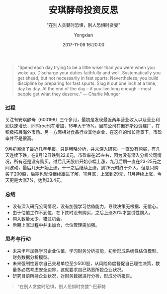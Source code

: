 ﻿---
layout:     post
title:      "安琪酵母投资反思"
subtitle:   " \"在别人贪婪时恐惧，别人恐惧时贪婪\""
date:       2017-11-09 16:20:00
author:     "Yongxian"
header-img: "img/post-bg-2017-11-9.jpg"
catalog: true
tags:
    - 投资

---

>“Spend each day trying to be a little wiser than you were when you woke up. Discharge your duties faithfully and well. Systematically you get ahead, but not necessarily in fast spurts. Nevertheless, you build discipline by preparing for fast spurts. Slug it out one inch at a time, day by day. At the end of the day – if you live long enough – most people get what they deserve.” — Charlie Munger

### 过程
关注有安琪酵母（600198）三个多月，最初是发现最近两年营业收入以及营业利润快速增长，同时roe也在增加，16年大于15%。目前公司在俄罗斯投资建厂，在积极拓展海外市场。另一方面相对食品行业其他企业，在这样的增长背景下，市盈率并不是很高。

9月初阅读了最近几年年报，只是粗略分析，并未深入研究。一直没有购买，有几天连续下跌，在9月12日跌到22.6元，市盈率在25左右，因为没有深入分析公司情况，所有还是没有购买。过后几天股价开始小幅上涨，九月后期一直在23-25元之间波动，最后几天开始上涨，十一之后继续上涨，到26元时终于介入，但是只购买了200股，后期也就没继续跟进了解，10月底，上涨到29元，11月持续上涨，今天更是大涨7%，达到33.4元。
### 总结
- 没有深入研究公司情况，没有加强学习估值能力，导致决策无根据、无信心。
- 由于估值工作不到位，在下跌时没有购买，之后上涨20%才尝试性购入。
- 购入数量太少，错过机会。
- 后期上涨过程中并未加仓，仓位管理需加强。

### 思考与行动
- 未来半年加强学习企业估值，学习财务分析技能，初步形成系统性估值模型、财务数据分析模型。
- 未来强制性要求自己交易单位至少500股，从风险角度督促自己理性决策，数量多必然考虑安全边界，这就要求自己熟悉所投企业状况。
- 研究目前所持企业状况，对财务数据进行分析，形成分析报告。

>“在别人贪婪时恐惧，别人恐惧时贪婪”-巴菲特



